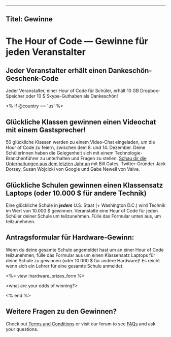 * * *

## Titel: Gewinne

# The Hour of Code — Gewinne für jeden Veranstalter

## Jeder Veranstalter erhält einen Dankeschön-Geschenk-Code

Jeder Veranstalter, einer Hour of Code für Schüler, erhält 10 GB Dropbox-Speicher oder 10 $ Skype-Guthaben als Dankeschön!

<% if @country == 'us' %>

## Glückliche Klassen gewinnen einen Videochat mit einem Gastsprecher!

50 glückliche Klassen werden zu einem Video-Chat eingeladen, um die Hour of Code zu feiern, zwischen dem 8. und 14. Dezember. Deine SchülerInnen haben die Gelegenheit sich mit einem Technologie-Branchenführer zu unterhalten und Fragen zu stellen. [Schau dir die Unterhaltungen aus dem letzten Jahr an][1] mit Bill Gates, Twitter-Gründer Jack Dorsey, Susan Wojcicki von Google und Gabe Newell von Valve.

 [1]: http://www.youtube.com/playlist?list=PLzdnOPI1iJNckJ81gRpJe5mR7imAHDl9a

## Glückliche Schulen gewinnen einen Klassensatz Laptops (oder 10.000 $ für andere Technik)

Eine glückliche Schule in ***jedem*** U.S. Staat (+ Washington D.C.) wird Technik im Wert von 10.000 $ gewinnen. Veranstalte eine Hour of Code für jeden Schüler deiner Schule um teilzunehmen. Fülle das Formular unten aus, um teilzunehmen.

## Antragsformular für Hardware-Gewinn:

Wenn du deine gesamte Schule angemeldet hast um an einer Hour of Code teilzunehmen, fülle das Formular aus um einen Klassensatz Laptops für deine Schule zu gewinnen (oder 10.000 $ für andere Hardware)! Es reicht wenn sich ein Lehrer für eine gesamte Schule anmeldet.

<%= view :hardware\_prizes\_form %>

<what are your odds of winning?>

<see a list of all schools signed up for the hour code in your state. one public k-12 school every u.s. state will win class-set laptops.>

<% end %>

## Weitere Fragen zu den Gewinnen?

Check out [Terms and Conditions][2] or visit our forum to see [FAQs][3] and ask your questions.

 [2]: /prizes-terms
 [3]: http://support.code.org